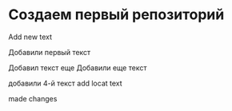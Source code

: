 # Создаем первый репозиторий

Add new text 

Добавили первый текст 

Добавил текст еще 
Добавили еще текст 

добавили 4-й текст add locat text

made changes
